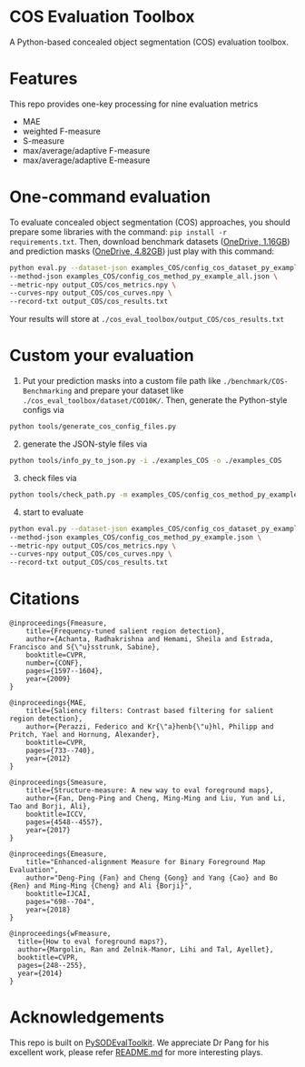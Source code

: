 # COS Evaluation Toolbox

A Python-based concealed object segmentation (COS) evaluation toolbox.

# Features

This repo provides one-key processing for nine evaluation metrics

- MAE
- weighted F-measure
- S-measure
- max/average/adaptive F-measure
- max/average/adaptive E-measure

# One-command evaluation

To evaluate concealed object segmentation (COS) approaches, you should prepare some libraries with the command: `pip install -r requirements.txt`. Then, download benchmark datasets ([OneDrive, 1.16GB](https://anu365-my.sharepoint.com/:u:/g/personal/u7248002_anu_edu_au/EWQU8s3I1cxLvQuYEt2g6gkBO4uwJ2bZq6Vuf9V1Hum7Lg?e=xMMcAr)) and prediction masks ([OneDrive, 4.82GB](https://anu365-my.sharepoint.com/:u:/g/personal/u7248002_anu_edu_au/Edk5mzHO5JNMv0LHDFBdTq4Bgrg_wmsmYg9hjOzh6-nAjw?e=xdVrT4)) just play with this command:

```bash
python eval.py --dataset-json examples_COS/config_cos_dataset_py_example.json \
--method-json examples_COS/config_cos_method_py_example_all.json \
--metric-npy output_COS/cos_metrics.npy \
--curves-npy output_COS/cos_curves.npy \
--record-txt output_COS/cos_results.txt
```

Your results will store at `./cos_eval_toolbox/output_COS/cos_results.txt`


# Custom your evaluation

1. Put your prediction masks into a custom file path like `./benchmark/COS-Benchmarking` and prepare your dataset like `./cos_eval_toolbox/dataset/COD10K/`. Then, generate the Python-style configs via

```bash
python tools/generate_cos_config_files.py
```

2. generate the JSON-style files via

```bash
python tools/info_py_to_json.py -i ./examples_COS -o ./examples_COS
```

3. check files via

```bash
python tools/check_path.py -m examples_COS/config_cos_method_py_example.json -d examples_COS/config_cos_dataset_py_example.json
```

4. start to evaluate

```bash
python eval.py --dataset-json examples_COS/config_cos_dataset_py_example.json \
--method-json examples_COS/config_cos_method_py_example.json \
--metric-npy output_COS/cos_metrics.npy \
--curves-npy output_COS/cos_curves.npy \
--record-txt output_COS/cos_results.txt
```

# Citations

```text
@inproceedings{Fmeasure,
    title={Frequency-tuned salient region detection},
    author={Achanta, Radhakrishna and Hemami, Sheila and Estrada, Francisco and S{\"u}sstrunk, Sabine},
    booktitle=CVPR,
    number={CONF},
    pages={1597--1604},
    year={2009}
}

@inproceedings{MAE,
    title={Saliency filters: Contrast based filtering for salient region detection},
    author={Perazzi, Federico and Kr{\"a}henb{\"u}hl, Philipp and Pritch, Yael and Hornung, Alexander},
    booktitle=CVPR,
    pages={733--740},
    year={2012}
}

@inproceedings{Smeasure,
    title={Structure-measure: A new way to eval foreground maps},
    author={Fan, Deng-Ping and Cheng, Ming-Ming and Liu, Yun and Li, Tao and Borji, Ali},
    booktitle=ICCV,
    pages={4548--4557},
    year={2017}
}

@inproceedings{Emeasure,
    title="Enhanced-alignment Measure for Binary Foreground Map Evaluation",
    author="Deng-Ping {Fan} and Cheng {Gong} and Yang {Cao} and Bo {Ren} and Ming-Ming {Cheng} and Ali {Borji}",
    booktitle=IJCAI,
    pages="698--704",
    year={2018}
}

@inproceedings{wFmeasure,
  title={How to eval foreground maps?},
  author={Margolin, Ran and Zelnik-Manor, Lihi and Tal, Ayellet},
  booktitle=CVPR,
  pages={248--255},
  year={2014}
}
```

# Acknowledgements

This repo is built on [PySODEvalToolkit](https://github.com/lartpang/PySODEvalToolkit). We appreciate Dr Pang for his excellent work, please refer [README.md](https://github.com/lartpang/PySODEvalToolkit/blob/master/readme.md) for more interesting plays. 